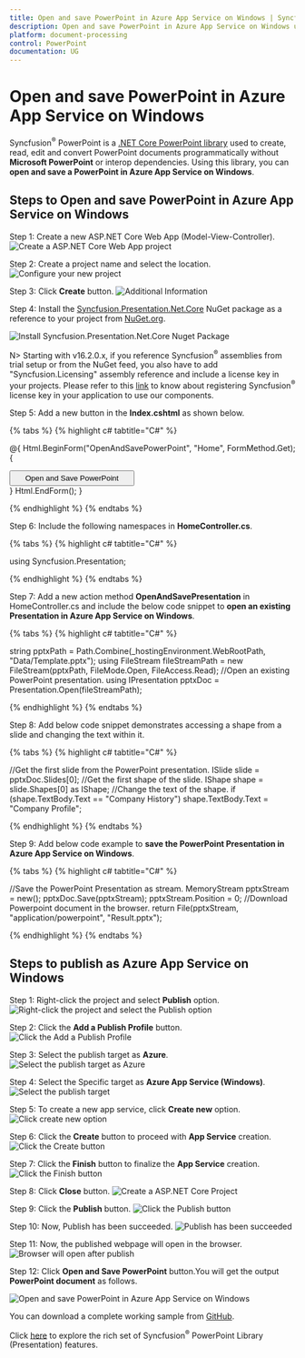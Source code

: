 ```yaml
---
title: Open and save PowerPoint in Azure App Service on Windows | Syncfusion<sup>®</sup>
description: Open and save PowerPoint in Azure App Service on Windows using .NET Core PowerPoint library (Presentation) without Microsoft PowerPoint or interop dependencies.
platform: document-processing
control: PowerPoint
documentation: UG
---
```


# Open and save PowerPoint in Azure App Service on Windows

Syncfusion<sup>®</sup> PowerPoint is a [.NET Core PowerPoint library](https://www.syncfusion.com/document-processing/powerpoint-framework/net-core) used to create, read, edit and convert PowerPoint documents programmatically without **Microsoft PowerPoint** or interop dependencies. Using this library, you can **open and save a PowerPoint in Azure App Service on Windows**.

## Steps to Open and save PowerPoint in Azure App Service on Windows

Step 1: Create a new ASP.NET Core Web App (Model-View-Controller).
![Create a ASP.NET Core Web App project](Azure-Images/App-Service-Linux/Create-PowerPoint-Presentation-to-PDF.png)

Step 2: Create a project name and select the location.
![Configure your new project](Azure-Images/App-Service-Windows/Configure-Open-and-Save-PowerPoint-Presentation.png)

Step 3: Click **Create** button.
![Additional Information](Azure-Images/App-Service-Linux/Additional_Information_PowerPoint_Presentation_to_PDF.png)

Step 4: Install the [Syncfusion.Presentation.Net.Core](https://www.nuget.org/packages/Syncfusion.Presentation.Net.Core) NuGet package as a reference to your project from [NuGet.org](https://www.nuget.org/).

![Install Syncfusion.Presentation.Net.Core Nuget Package](Azure-Images/App-Service-Windows/Nuget-Package-Create-PowerPoint-Presentation.png)

N> Starting with v16.2.0.x, if you reference Syncfusion<sup>®</sup> assemblies from trial setup or from the NuGet feed, you also have to add "Syncfusion.Licensing" assembly reference and include a license key in your projects. Please refer to this [link](https://help.syncfusion.com/common/essential-studio/licensing/overview) to know about registering Syncfusion<sup>®</sup> license key in your application to use our components.

Step 5: Add a new button in the **Index.cshtml** as shown below.

{% tabs %}
{% highlight c# tabtitle="C#" %}

@{
    Html.BeginForm("OpenAndSavePowerPoint", "Home", FormMethod.Get);
    {
        <div>
            <input type="submit" value="Open and Save PowerPoint" style="width:220px;height:27px" />
        </div>
    }
    Html.EndForm();
}

{% endhighlight %}
{% endtabs %}

Step 6: Include the following namespaces in **HomeController.cs**.

{% tabs %}
{% highlight c# tabtitle="C#" %}

using Syncfusion.Presentation;

{% endhighlight %}
{% endtabs %}

Step 7: Add a new action method **OpenAndSavePresentation** in HomeController.cs and include the below code snippet to **open an existing Presentation in Azure App Service on Windows**.

{% tabs %}
{% highlight c# tabtitle="C#" %}

string pptxPath = Path.Combine(_hostingEnvironment.WebRootPath, "Data/Template.pptx");
using FileStream fileStreamPath = new FileStream(pptxPath, FileMode.Open, FileAccess.Read);
//Open an existing PowerPoint presentation.
using IPresentation pptxDoc = Presentation.Open(fileStreamPath);

{% endhighlight %}
{% endtabs %}

Step 8: Add below code snippet demonstrates accessing a shape from a slide and changing the text within it.

{% tabs %}
{% highlight c# tabtitle="C#" %}

//Get the first slide from the PowerPoint presentation.
ISlide slide = pptxDoc.Slides[0];
//Get the first shape of the slide.
IShape shape = slide.Shapes[0] as IShape;
//Change the text of the shape.
if (shape.TextBody.Text == "Company History")
    shape.TextBody.Text = "Company Profile";

{% endhighlight %}
{% endtabs %}

Step 9: Add below code example to **save the PowerPoint Presentation in Azure App Service on Windows**.

{% tabs %}
{% highlight c# tabtitle="C#" %}

//Save the PowerPoint Presentation as stream.
MemoryStream pptxStream = new();
pptxDoc.Save(pptxStream);
pptxStream.Position = 0;
//Download Powerpoint document in the browser.
return File(pptxStream, "application/powerpoint", "Result.pptx");

{% endhighlight %}
{% endtabs %}

## Steps to publish as Azure App Service on Windows

Step 1: Right-click the project and select **Publish** option.
![Right-click the project and select the Publish option](Azure-Images/App-Service-Windows/Publish-Create-PowerPoint-Presentation.png)

Step 2: Click the **Add a Publish Profile** button.
![Click the Add a Publish Profile](Azure-Images/App-Service-Linux/Publish_Profile_PowerPoint_Presentation_to_PDF.png)

Step 3: Select the publish target as **Azure**.
![Select the publish target as Azure](Azure-Images/App-Service-Linux/Publish_Target_PowerPoint_Presentation_to_PDF.png)

Step 4: Select the Specific target as **Azure App Service (Windows)**.
![Select the publish target](Azure-Images/App-Service-Windows/Specific_Target_PowerPoint_Presentation_to_PDF.png)

Step 5: To create a new app service, click **Create new** option.
![Click create new option](Azure-Images/App-Service-Windows/App-Service-Create-PowerPoint-Presentation.png)

Step 6: Click the **Create** button to proceed with **App Service** creation.
![Click the Create button](Azure-Images/App-Service-Windows/Hosting-Open-and-Save-PowerPoint-Presentation.png)

Step 7: Click the **Finish** button to finalize the **App Service** creation.
![Click the Finish button](Azure-Images/App-Service-Windows/App-Service-Publish-Open-and-Save-PowerPoint-Presentation.png)

Step 8: Click **Close** button.
![Create a ASP.NET Core Project](Azure-Images/App-Service-Windows/Finish-Open-and-Save-PowerPoint-Presentation.png)

Step 9: Click the **Publish** button.
![Click the Publish button](Azure-Images/App-Service-Windows/Before-Publish-Open-and-Save-PowerPoint-Presentation.png)

Step 10: Now, Publish has been succeeded.
![Publish has been succeeded](Azure-Images/App-Service-Windows/After-Publish-Open-and-Save-PowerPoint-Presentation.png)

Step 11: Now, the published webpage will open in the browser. 
![Browser will open after publish](Azure-Images/App-Service-Windows/Browser-Open-and-Save-PowerPoint-Presentation.png)

Step 12: Click **Open and Save PowerPoint** button.You will get the output **PowerPoint document** as follows.

![Open and save PowerPoint in Azure App Service on Windows](Workingwith-Core/Open-and-Save-output-image.png)

You can download a complete working sample from [GitHub](https://github.com/SyncfusionExamples/PowerPoint-Examples/tree/master/Read-and-save-PowerPoint-presentation/Open-and-save-PowerPoint/Azure/Azure_App_Service).

Click [here](https://www.syncfusion.com/document-processing/powerpoint-framework/net-core) to explore the rich set of Syncfusion<sup>®</sup> PowerPoint Library (Presentation) features. 


